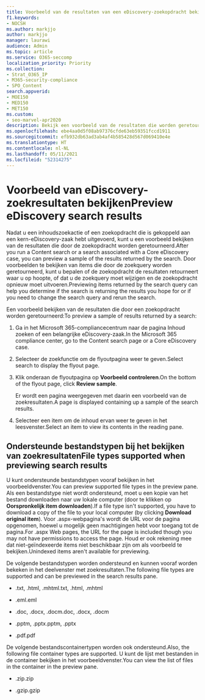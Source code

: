 ```yaml
---
title: Voorbeeld van de resultaten van een eDiscovery-zoekopdracht bekijken
f1.keywords:
- NOCSH
ms.author: markjjo
author: markjjo
manager: laurawi
audience: Admin
ms.topic: article
ms.service: O365-seccomp
localization_priority: Priority
ms.collection:
- Strat_O365_IP
- M365-security-compliance
- SPO_Content
search.appverid:
- MOE150
- MED150
- MET150
ms.custom:
- seo-marvel-apr2020
description: Bekijk een voorbeeld van de resultaten die worden geretourneerd door een inhoudszoekactie of een basiszoekactie in eDiscovery in het Microsoft 365-compliancecentrum.
ms.openlocfilehash: ebe4aa0d5f08ab97376cfde63eb59351fccd1911
ms.sourcegitcommit: efb932db63ad3ab4af4b585428d567d069410e4e
ms.translationtype: HT
ms.contentlocale: nl-NL
ms.lasthandoff: 05/11/2021
ms.locfileid: "52314275"
---
```

# <a name="preview-ediscovery-search-results"></a><span data-ttu-id="d7479-103">Voorbeeld van eDiscovery-zoekresultaten bekijken</span><span class="sxs-lookup"><span data-stu-id="d7479-103">Preview eDiscovery search results</span></span>

<span data-ttu-id="d7479-104">Nadat u een inhoudszoekactie of een zoekopdracht die is gekoppeld aan een kern-eDiscovery-zaak hebt uitgevoerd, kunt u een voorbeeld bekijken van de resultaten die door de zoekopdracht worden geretourneerd.</span><span class="sxs-lookup"><span data-stu-id="d7479-104">After you run a Content search or a search associated with a Core eDiscovery case, you can preview a sample of the results returned by the search.</span></span> <span data-ttu-id="d7479-105">Door voorbeelden te bekijken van items die door de zoekquery worden geretourneerd, kunt u bepalen of de zoekopdracht de resultaten retourneert waar u op hoopte, of dat u de zoekquery moet wijzigen en de zoekopdracht opnieuw moet uitvoeren.</span><span class="sxs-lookup"><span data-stu-id="d7479-105">Previewing items returned by the search query can help you determine if the search is returning the results you hope for or if you need to change the search query and rerun the search.</span></span>

<span data-ttu-id="d7479-106">Een voorbeeld bekijken van de resultaten die door een zoekopdracht worden geretourneerd:</span><span class="sxs-lookup"><span data-stu-id="d7479-106">To preview a sample of results returned by a search:</span></span>

1. <span data-ttu-id="d7479-107">Ga in het Microsoft 365-compliancecentrum naar de pagina Inhoud zoeken of een belangrijke eDiscovery-zaak.</span><span class="sxs-lookup"><span data-stu-id="d7479-107">In the Microsoft 365 compliance center, go to the Content search page or a Core eDiscovery case.</span></span>

2. <span data-ttu-id="d7479-108">Selecteer de zoekfunctie om de flyoutpagina weer te geven.</span><span class="sxs-lookup"><span data-stu-id="d7479-108">Select search to display the flyout page.</span></span>

3. <span data-ttu-id="d7479-109">Klik onderaan de flyoutpagina op **Voorbeeld controleren**.</span><span class="sxs-lookup"><span data-stu-id="d7479-109">On the bottom of the flyout page, click **Review sample**.</span></span>

   <span data-ttu-id="d7479-110">Er wordt een pagina weergegeven met daarin een voorbeeld van de zoekresultaten.</span><span class="sxs-lookup"><span data-stu-id="d7479-110">A page is displayed containing up a sample of the search results.</span></span>

4. <span data-ttu-id="d7479-111">Selecteer een item om de inhoud ervan weer te geven in het leesvenster.</span><span class="sxs-lookup"><span data-stu-id="d7479-111">Select an item to view its contents in the reading pane.</span></span>

## <a name="file-types-supported-when-previewing-search-results"></a><span data-ttu-id="d7479-112">Ondersteunde bestandstypen bij het bekijken van zoekresultaten</span><span class="sxs-lookup"><span data-stu-id="d7479-112">File types supported when previewing search results</span></span>

<span data-ttu-id="d7479-113">U kunt ondersteunde bestandstypen vooraf bekijken in het voorbeeldvenster.</span><span class="sxs-lookup"><span data-stu-id="d7479-113">You can preview supported file types in the preview pane.</span></span> <span data-ttu-id="d7479-114">Als een bestandstype niet wordt ondersteund, moet u een kopie van het bestand downloaden naar uw lokale computer (door te klikken op **Oorspronkelijk item downloaden**).</span><span class="sxs-lookup"><span data-stu-id="d7479-114">If a file type isn't supported, you have to download a copy of the file to your local computer (by clicking **Download original item**).</span></span> <span data-ttu-id="d7479-115">Voor .aspx-webpagina's wordt de URL voor de pagina opgenomen, hoewel u mogelijk geen machtigingen hebt voor toegang tot de pagina.</span><span class="sxs-lookup"><span data-stu-id="d7479-115">For .aspx Web pages, the URL for the page is included though you may not have permissions to access the page.</span></span> <span data-ttu-id="d7479-116">Houd er ook rekening mee dat niet-geïndexeerde items niet beschikbaar zijn om als voorbeeld te bekijken.</span><span class="sxs-lookup"><span data-stu-id="d7479-116">Unindexed items aren't available for previewing.</span></span>

<span data-ttu-id="d7479-117">De volgende bestandstypen worden ondersteund en kunnen vooraf worden bekeken in het deelvenster met zoekresultaten.</span><span class="sxs-lookup"><span data-stu-id="d7479-117">The following file types are supported and can be previewed in the search results pane.</span></span>
  
- <span data-ttu-id="d7479-118">.txt, .html, .mhtml</span><span class="sxs-lookup"><span data-stu-id="d7479-118">.txt, .html, .mhtml</span></span>

- <span data-ttu-id="d7479-119">.eml</span><span class="sxs-lookup"><span data-stu-id="d7479-119">.eml</span></span>

- <span data-ttu-id="d7479-120">.doc, .docx, .docm</span><span class="sxs-lookup"><span data-stu-id="d7479-120">.doc, .docx, .docm</span></span>

- <span data-ttu-id="d7479-121">.pptm, .pptx</span><span class="sxs-lookup"><span data-stu-id="d7479-121">.pptm, .pptx</span></span>

- <span data-ttu-id="d7479-122">.pdf</span><span class="sxs-lookup"><span data-stu-id="d7479-122">.pdf</span></span>

<span data-ttu-id="d7479-123">De volgende bestandscontainertypen worden ook ondersteund.</span><span class="sxs-lookup"><span data-stu-id="d7479-123">Also, the following file container types are supported.</span></span> <span data-ttu-id="d7479-124">U kunt de lijst met bestanden in de container bekijken in het voorbeeldvenster.</span><span class="sxs-lookup"><span data-stu-id="d7479-124">You can view the list of files in the container in the preview pane.</span></span>
  
- <span data-ttu-id="d7479-125">.zip</span><span class="sxs-lookup"><span data-stu-id="d7479-125">.zip</span></span>

- <span data-ttu-id="d7479-126">.gzip</span><span class="sxs-lookup"><span data-stu-id="d7479-126">.gzip</span></span>
